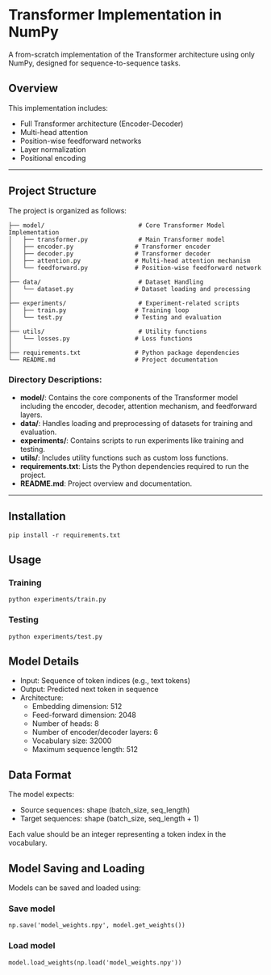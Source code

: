 # Transformer Implementation in NumPy

A from-scratch implementation of the Transformer architecture using only NumPy, designed for sequence-to-sequence tasks.

## Overview

This implementation includes:
- Full Transformer architecture (Encoder-Decoder)
- Multi-head attention
- Position-wise feedforward networks
- Layer normalization
- Positional encoding

---

## Project Structure

The project is organized as follows:

```
├── model/                          # Core Transformer Model Implementation
│   ├── transformer.py              # Main Transformer model
│   ├── encoder.py                 # Transformer encoder
│   ├── decoder.py                 # Transformer decoder
│   ├── attention.py               # Multi-head attention mechanism
│   └── feedforward.py             # Position-wise feedforward network
│
├── data/                           # Dataset Handling
│   └── dataset.py                 # Dataset loading and processing
│
├── experiments/                    # Experiment-related scripts
│   ├── train.py                   # Training loop
│   └── test.py                    # Testing and evaluation
│
├── utils/                          # Utility functions
│   └── losses.py                  # Loss functions
│
├── requirements.txt               # Python package dependencies
└── README.md                      # Project documentation
```

### Directory Descriptions:

- **model/**: Contains the core components of the Transformer model including the encoder, decoder, attention mechanism, and feedforward layers.
- **data/**: Handles loading and preprocessing of datasets for training and evaluation.
- **experiments/**: Contains scripts to run experiments like training and testing.
- **utils/**: Includes utility functions such as custom loss functions.
- **requirements.txt**: Lists the Python dependencies required to run the project.
- **README.md**: Project overview and documentation.

---

## Installation
```
pip install -r requirements.txt
```
## Usage

### Training
```
python experiments/train.py
```
### Testing
```
python experiments/test.py
```

## Model Details

- Input: Sequence of token indices (e.g., text tokens)
- Output: Predicted next token in sequence
- Architecture:
  - Embedding dimension: 512
  - Feed-forward dimension: 2048
  - Number of heads: 8
  - Number of encoder/decoder layers: 6
  - Vocabulary size: 32000
  - Maximum sequence length: 512

## Data Format

The model expects:
- Source sequences: shape (batch_size, seq_length)
- Target sequences: shape (batch_size, seq_length + 1)

Each value should be an integer representing a token index in the vocabulary.

## Model Saving and Loading

Models can be saved and loaded using:

### Save model
```
np.save('model_weights.npy', model.get_weights())
```
### Load model
```
model.load_weights(np.load('model_weights.npy'))
```